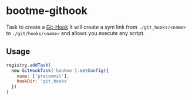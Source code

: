 # bootme-githook

Task to create a [Git-Hook](https://git-scm.com/book/gr/v2/Customizing-Git-Git-Hooks)
It will create a sym link from `./git_hooks/<name>` to `./git/hooks/<name>` and allows you execute any script.

## Usage

```js
registry.addTask(
  new GitHookTask('hookme').setConfig({
    name: ['precommit'],
    hookDir: 'git_hooks'
  })
)
```
